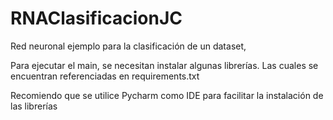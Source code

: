 # RNAClasificacionJC
Red neuronal ejemplo para la clasificación de un dataset,

Para ejecutar el main, se necesitan instalar algunas librerías. Las cuales se encuentran referenciadas en requirements.txt

Recomiendo que se utilice Pycharm como IDE para facilitar la instalación de las librerías



